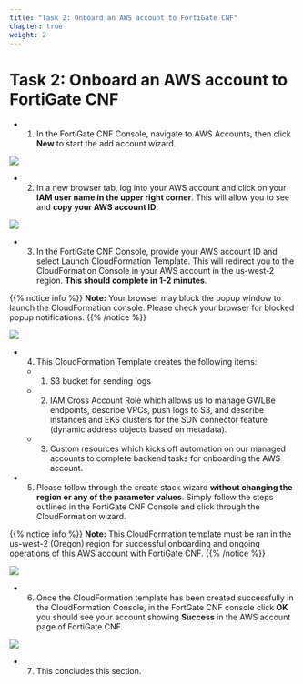 ```yaml
---
title: "Task 2: Onboard an AWS account to FortiGate CNF"
chapter: true
weight: 2
---
```



# Task 2: Onboard an AWS account to FortiGate CNF

- 1.  In the FortiGate CNF Console, navigate to AWS Accounts, then click **New** to start the add account wizard.

![](../images/image-t2-1.png)

- 2.  In a new browser tab, log into your AWS account and click on your **IAM user name in the upper right corner**. This will allow you to see and **copy your AWS account ID**.

![](../images/image-t2-2.png)

- 3.  In the FortiGate CNF Console, provide your AWS account ID and select Launch CloudFormation Template. This will redirect you to the CloudFormation Console in your AWS account in the us-west-2 region. **This should complete in 1-2 minutes**.

{{% notice info %}}
**Note:** Your browser may block the popup window to launch the CloudFormation console. Please check your browser for blocked popup notifications.
{{% /notice %}}

![](../images/image-t2-3.png)

- 4.  This CloudFormation Template creates the following items:

	- 1. S3 bucket for sending logs

	- 2. IAM Cross Account Role which allows us to manage GWLBe endpoints, describe VPCs, push logs to S3, and describe instances and EKS clusters for the SDN connector feature (dynamic address objects based on metadata).

	- 3. Custom resources which kicks off automation on our managed accounts to complete backend tasks for onboarding the AWS account.

- 5.  Please follow through the create stack wizard **without changing the region or any of the parameter values**. Simply follow the steps outlined in the FortiGate CNF Console and click through the CloudFormation wizard.

{{% notice info %}}
**Note:** This CloudFormation template must be ran in the us-west-2 (Oregon) region for successful onboarding and ongoing operations of this AWS account with FortiGate CNF.
{{% /notice %}}

![](../images/image-t2-4.png)

- 6.  Once the CloudFormation template has been created successfully in the CloudFormation Console, in the FortGate CNF console click **OK** you should see your account showing **Success** in the AWS account page of FortiGate CNF.

![](../images/image-t2-5.png)

- 7.  This concludes this section.
